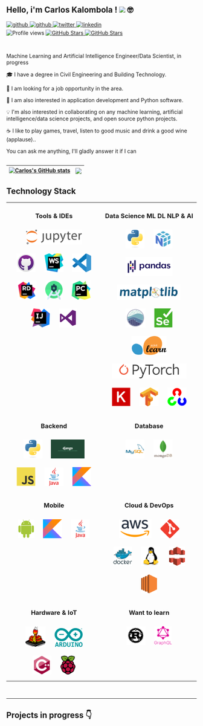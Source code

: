 ## Hello, i'm Carlos Kalombola ! <img src="https://media.giphy.com/media/hvRJCLFzcasrR4ia7z/giphy.gif" width="30"> 🤓

<div>
  <a href="https://youtube.com/" target="_blank">
    <img src=https://img.shields.io/badge/youtube-FF0000.svg?&style=for-the-badge&logo=youtube&logoColor=white alt=github style="margin-bottom: 5px;" />
  </a>
  <a href="https://github.com/carloskalombola" target="_blank">
    <img src=https://img.shields.io/badge/github-%2324292e.svg?&style=for-the-badge&logo=github&logoColor=white alt=github style="margin-bottom: 5px;" />
  </a>
  <a href="https://twitter.com/carloskalombola" target="_blank">
    <img src=https://img.shields.io/badge/twitter-%2300acee.svg?&style=for-the-badge&logo=twitter&logoColor=white alt=twitter style="margin-bottom: 5px;" />
  </a>
  <a href="https://linkedin.com/in/mckalombola" target="_blank">
    <img src=https://img.shields.io/badge/linkedin-%231E77B5.svg?&style=for-the-badge&logo=linkedin&logoColor=white alt=linkedin style="margin-bottom: 5px;" />
  </a>
</div>

<div>
 
  <img src="https://komarev.com/ghpvc/?username=carloskalombola&color=yellow" alt="Profile views" />
 </a>
  <a href="https://github.com/carloskalombola" target="_blank">
    <img src="https://img.shields.io/github/followers/carloskalombola?style=social" alt="GitHub Stars" style="margin-bottom: 5px;" />
  </a>
  <a href="https://github.com/carloskalombola" target="_blank">
    <img src="https://img.shields.io/github/stars/carloskalombola?style=social" alt="GitHub Stars" style="margin-bottom: 5px;" />
  </a>
</div>

#
 Machine Learning and Artificial Intelligence Engineer/Data Scientist, in progress

🎓 I have a degree in Civil Engineering and Building Technology.

🔭 I am looking for a job opportunity in the area.

🔭 I am also interested in application development and Python software.

💡 I'm also interested in collaborating on any machine learning, artificial intelligence/data science projects, and open source python projects.

☕ I like to play games, travel, listen to good music and drink a good wine (applause)..

You can ask me anything, I'll gladly answer it if I can

##
[![Carlos's GitHub stats](https://github-readme-stats.vercel.app/api?username=carloskalombola&hide=prs&count_private=true&show_icons=true&theme=algolia)](https://github.com/carloskalombola/github-readme-stats) |<a href="https://github.com/carloskalombola/github-readme-stats"><img align="center" src="https://github-readme-stats.vercel.app/api/top-langs/?username=carloskalombola&layout=compact&theme=buefy&hide_border=true" /></a>
|-----------|-----------|


<!-- BIO:END -->


<!-- SKILLSET:START -->



## Technology Stack

<table>

<tr>
<td align="center" width="50%" valign="top">

### Tools & IDEs

<img style="margin: 10px" src="assets/jupyter.svg" alt="Jupyter" title="Jupyter" height="40" />
<img style="margin: 10px" src="assets/github-desktop.svg" alt="GitHub Desktop" title="GitHub Desktop" height="50" />
<img style="margin: 10px" src="assets/jetbrains-webstorm.svg" alt="WebStorm" title="WebStorm" height="50" />
<img style="margin: 10px" src="assets/visual-studio-code.svg" alt="Visual Studio Code" title="Visual Studio Code" height="50" />
<img style="margin: 10px" src="assets/jetbrains-rider.svg" alt="Rider" title="Rider" height="50" />
<img style="margin: 10px" src="assets/android-studio.svg" alt="Android Studio" title="Android Studio" height="50" />
<img style="margin: 10px" src="assets/jetbrains-pycharm.svg" alt="PyCharm" title="PyCharm" height="50" />
<img style="margin: 10px" src="assets/jetbrains-intellij-idea.svg" alt="IntelliJ IDEA" title="IntelliJ IDEA" height="50" />
<img style="margin: 10px" src="assets/visual-studio.svg" alt="Visual Studio" title="Visual Studio" height="50" />

</td>
<td align="center" valign="top">

### Data Science  ML  DL  NLP & AI

<img style="margin: 10px" src="assets/python.svg" alt="Python" title="Python" height="50" />
<img style="margin: 10px" src="assets/numpy.svg" alt="Numpy" title="Numpy" height="50" />
<img style="margin: 10px" src="assets/pandas.svg" alt="Pandas" title="Pandas" height="50" />
<img style="margin: 10px" src="assets/matplotlib.svg" alt="Matplotlib" title="Matplotlib" height="40" />
<img style="margin: 10px" src="assets/seaborn.svg" alt="Seaborn" title="Seaborn" height="50" />
<img style="margin: 10px" src="assets/selenium.svg" alt="Selenium" title="Selenium" height="50" />
<img style="margin: 10px" src="assets/scikit-learn.svg" alt="Scikit-Learn" title="Scikit-Learn" height="50" />
<img style="margin: 10px" src="assets/pytorch.svg" alt="PyTorch" title="PyTorch" height="40" />
<img style="margin: 10px" src="assets/keras.svg" alt="Keras" title="Keras" height="50" />
<img style="margin: 10px" src="assets/tensorflow.svg" alt="TensorFlow" title="TensorFlow" height="50" />
<img style="margin: 10px" src="assets/opencv.svg" alt="OpenCV" title="OpenCV" height="50" />

</td>
</tr>

<tr>
<td align="center" valign="top">

### Backend

<img style="margin: 10px" src="assets/python.svg" alt="Python" title="Python" height="50" />
<img style="margin: 10px" src="assets/django.svg" alt="Django" title="Django" height="50" />
<img style="margin: 10px" src="assets/javascript.svg" alt="JavaScript" title="JavaScript" height="50" />
<img style="margin: 10px" src="assets/java.svg" alt="Java" title="Java" height="50" />
<img style="margin: 10px" src="assets/kotlin.svg" alt="Kotlin" title="Kotlin" height="50" />

</td>
<td align="center" valign="top">

### Database

<img style="margin: 10px" src="assets/mysql.svg" alt="MySQL" title="MySQL" height="50" />
<img style="margin: 10px" src="assets/mongodb.svg" alt="MongoDB" title="MongoDB" height="50" />

</td>
</tr>

<tr>
<td align="center" valign="top">

### Mobile

<img style="margin: 10px" src="assets/android.svg" alt="Android" title="Android" height="50" />
<img style="margin: 10px" src="assets/kotlin.svg" alt="Kotlin" title="Kotlin" height="50" />
<img style="margin: 10px" src="assets/java.svg" alt="Java" title="Java" height="50" />

</td>
<td align="center" valign="top">

### Cloud & DevOps

<img style="margin: 10px" src="assets/aws.svg" alt="AWS" title="AWS" height="50" />
<img style="margin: 10px" src="assets/git.svg" alt="Git" title="Git" height="50" />
<img style="margin: 10px" src="assets/docker.svg" alt="Docker" title="Docker" height="50" />
<img style="margin: 10px" src="assets/linux.svg" alt="Linux" title="Linux" height="50" />
<img style="margin: 10px" src="assets/aws-cloudfront.svg" alt="AWS CloudFront" title="AWS CloudFront" height="50" />
<img style="margin: 10px" src="assets/aws-ec2.svg" alt="AWS EC2" title="AWS EC2" height="50" />

</td>
</tr>

<tr>
<td align="center" valign="top">

### Hardware & IoT

<img style="margin: 10px" src="assets/micropython.svg" alt="MicroPython" title="MicroPython" height="55" />
<img style="margin: 10px" src="assets/arduino.svg" alt="Arduino" title="Arduino" height="50" />
<img style="margin: 10px" src="assets/cplusplus.svg" alt="C++" title="C++" height="50" />
<img style="margin: 10px" src="assets/raspberry-pi.svg" alt="Raspberry Pi" title="Raspberry Pi" height="50" />

</td>
<td align="center" valign="top">

### Want to learn

<img style="margin: 10px" src="assets/rust.svg" alt="Rust" title="Rust" height="50" />
<img style="margin: 10px" src="assets/graphql.svg" alt="GraphQL" title="GraphQL" height="50" />

</td>
</tr>


</table>
</details>

<br/>

<!-- SKILLSET:END -->

------
## Projects in progress 👇

